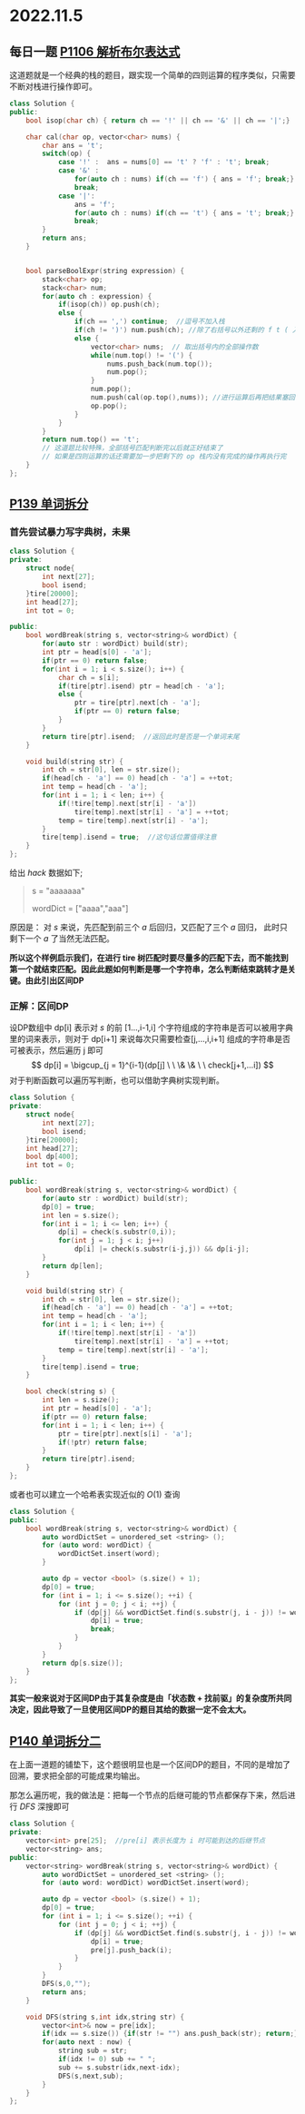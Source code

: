 # 2022.11.5 

## 每日一题 [P1106 解析布尔表达式](https://leetcode.cn/problems/parsing-a-boolean-expression/)

这道题就是一个经典的栈的题目，跟实现一个简单的四则运算的程序类似，只需要不断对栈进行操作即可。

```C++
class Solution {
public:
    bool isop(char ch) { return ch == '!' || ch == '&' || ch == '|';}

    char cal(char op, vector<char> nums) {
        char ans = 't';
        switch(op) {
            case '!' :  ans = nums[0] == 't' ? 'f' : 't'; break;
            case '&' :
                for(auto ch : nums) if(ch == 'f') { ans = 'f'; break;}
                break;
            case '|':
                ans = 'f';
                for(auto ch : nums) if(ch == 't') { ans = 't'; break;}
                break;
        }
        return ans;
    }


    bool parseBoolExpr(string expression) {
        stack<char> op;
        stack<char> num;
        for(auto ch : expression) {
            if(isop(ch)) op.push(ch);
            else {
                if(ch == ',') continue;  //逗号不加入栈
                if(ch != ')') num.push(ch); //除了右括号以外还剩的 f t ( 入栈
                else {
                    vector<char> nums;  // 取出括号内的全部操作数
                    while(num.top() != '(') {
                        nums.push_back(num.top());
                        num.pop();
                    }
                    num.pop();
                    num.push(cal(op.top(),nums)); //进行运算后再把结果塞回去
                    op.pop();
                }
            }
        }
        return num.top() == 't';  
        // 这道题比较特殊，全部括号匹配判断完以后就正好结束了
        // 如果是四则运算的话还需要加一步把剩下的 op 栈内没有完成的操作再执行完
    }
};
```



## [P139 单词拆分](https://leetcode.cn/problems/word-break/)

### 首先尝试暴力写字典树，未果

```C++
class Solution {
private:
    struct node{
        int next[27];
        bool isend;
    }tire[20000];
    int head[27];
    int tot = 0;

public:
    bool wordBreak(string s, vector<string>& wordDict) {
        for(auto str : wordDict) build(str);
        int ptr = head[s[0] - 'a'];
        if(ptr == 0) return false;
        for(int i = 1; i < s.size(); i++) {
            char ch = s[i];
            if(tire[ptr].isend) ptr = head[ch - 'a'];
            else {
                ptr = tire[ptr].next[ch - 'a'];
                if(ptr == 0) return false;
            }
        }
        return tire[ptr].isend;  //返回此时是否是一个单词末尾
    }

    void build(string str) {
        int ch = str[0], len = str.size();
        if(head[ch - 'a'] == 0) head[ch - 'a'] = ++tot;
        int temp = head[ch - 'a'];
        for(int i = 1; i < len; i++) {
            if(!tire[temp].next[str[i] - 'a'])
                tire[temp].next[str[i] - 'a'] = ++tot;
            temp = tire[temp].next[str[i] - 'a'];
        }
        tire[temp].isend = true;  //这句话位置值得注意
    }
};
```



给出 $hack$ 数据如下;

>s = "aaaaaaa"
>
>wordDict = ["aaaa","aaa"]



原因是： 对 $s$ 来说，先匹配到前三个 $a$ 后回归，又匹配了三个 $a$ 回归， 此时只剩下一个 $a$ 了当然无法匹配。

**所以这个样例启示我们，在进行 tire 树匹配时要尽量多的匹配下去，而不能找到第一个就结束匹配。因此此题如何判断是哪一个字符串，怎么判断结束跳转才是关键。由此引出区间DP**



### 正解：区间DP

设DP数组中 dp[i] 表示对 $s$ 的前 [1...,i-1,i] 个字符组成的字符串是否可以被用字典里的词来表示，则对于 dp[i+1] 来说每次只需要检查[j,...,i,i+1] 组成的字符串是否可被表示，然后遍历 j 即可
$$
dp[i] = \bigcup_{j = 1}^{i-1}(dp[j] \ \ \& \& \ \ check[j+1,...i])
$$
对于判断函数可以遍历写判断，也可以借助字典树实现判断。

```C++
class Solution {
private:
    struct node{
        int next[27];
        bool isend;
    }tire[20000];
    int head[27];
    bool dp[400];
    int tot = 0;

public:
    bool wordBreak(string s, vector<string>& wordDict) {
        for(auto str : wordDict) build(str);
        dp[0] = true;
        int len = s.size();
        for(int i = 1; i <= len; i++) {
            dp[i] = check(s.substr(0,i));
            for(int j = 1; j < i; j++) 
                dp[i] |= check(s.substr(i-j,j)) && dp[i-j];
        }
        return dp[len];
    }

    void build(string str) {
        int ch = str[0], len = str.size();
        if(head[ch - 'a'] == 0) head[ch - 'a'] = ++tot;
        int temp = head[ch - 'a'];
        for(int i = 1; i < len; i++) {
            if(!tire[temp].next[str[i] - 'a'])
                tire[temp].next[str[i] - 'a'] = ++tot;
            temp = tire[temp].next[str[i] - 'a'];
        }
        tire[temp].isend = true;
    }

    bool check(string s) {
        int len = s.size();
        int ptr = head[s[0] - 'a'];
        if(ptr == 0) return false;
        for(int i = 1; i < len; i++) {
            ptr = tire[ptr].next[s[i] - 'a'];
            if(!ptr) return false;
        }
        return tire[ptr].isend;
    }
};
```

或者也可以建立一个哈希表实现近似的 $O(1)$ 查询

```C++
class Solution {
public:
    bool wordBreak(string s, vector<string>& wordDict) {
        auto wordDictSet = unordered_set <string> ();
        for (auto word: wordDict) {
            wordDictSet.insert(word);
        }

        auto dp = vector <bool> (s.size() + 1);
        dp[0] = true;
        for (int i = 1; i <= s.size(); ++i) {
            for (int j = 0; j < i; ++j) {
                if (dp[j] && wordDictSet.find(s.substr(j, i - j)) != wordDictSet.end()) {
                    dp[i] = true;
                    break;
                }
            }
        }
        return dp[s.size()];
    }
};
```

**其实一般来说对于区间DP由于其复杂度是由「状态数 + 找前驱」的复杂度所共同决定，因此导致了一旦使用区间DP的题目其给的数据一定不会太大。**



## [P140 单词拆分二](https://leetcode.cn/problems/word-break-ii/)

在上面一道题的铺垫下，这个题很明显也是一个区间DP的题目，不同的是增加了回溯，要求把全部的可能成果均输出。

那怎么遍历呢，我的做法是：把每一个节点的后继可能的节点都保存下来，然后进行 $DFS$ 深搜即可

```C++
class Solution {
private:
    vector<int> pre[25];  //pre[i] 表示长度为 i 时可能到达的后继节点
    vector<string> ans;
public:
    vector<string> wordBreak(string s, vector<string>& wordDict) {
        auto wordDictSet = unordered_set <string> ();
        for (auto word: wordDict) wordDictSet.insert(word);

        auto dp = vector <bool> (s.size() + 1);
        dp[0] = true;
        for (int i = 1; i <= s.size(); ++i) {
            for (int j = 0; j < i; ++j) {
                if (dp[j] && wordDictSet.find(s.substr(j, i - j)) != wordDictSet.end()) {
                    dp[i] = true;
                    pre[j].push_back(i);
                }
            }
        }
        DFS(s,0,"");
        return ans;
    }

    void DFS(string s,int idx,string str) {
        vector<int>& now = pre[idx];
        if(idx == s.size()) {if(str != "") ans.push_back(str); return;}
        for(auto next : now) {
            string sub = str; 
            if(idx != 0) sub += " ";
            sub += s.substr(idx,next-idx);
            DFS(s,next,sub);
        }
    }
};
```

